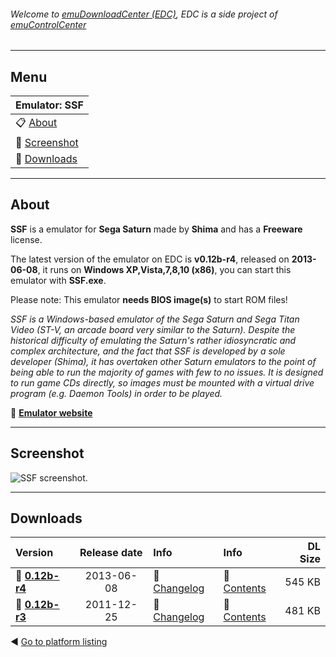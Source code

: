 ###### Welcome to [emuDownloadCenter (EDC)](https://github.com/PhoenixInteractiveNL/emuDownloadCenter/wiki/), EDC is a side project of [emuControlCenter](https://github.com/PhoenixInteractiveNL/emuControlCenter/wiki/)
***
## Menu
| **Emulator: SSF** |
|:---------|
| :clipboard: [About](#about) |
| :sunrise: [Screenshot](#screenshot) |
| :floppy_disk: [Downloads](#downloads) |
***
## About
**SSF** is a emulator for **Sega Saturn** made by **Shima** and has a **Freeware** license.

The latest version of the emulator on EDC is **v0.12b-r4**, released on **2013-06-08**, it runs on **Windows XP,Vista,7,8,10 (x86)**, you can start this emulator with **SSF.exe**.

Please note: This emulator **needs BIOS image(s)** to start ROM files!

_SSF is a Windows-based emulator of the Sega Saturn and Sega Titan Video (ST-V, an arcade board very similar to the Saturn). Despite the historical difficulty of emulating the Saturn's rather idiosyncratic and complex architecture, and the fact that SSF is developed by a sole developer (Shima), it has overtaken other Saturn emulators to the point of being able to run the majority of games with few to no issues. It is designed to run game CDs directly, so images must be mounted with a virtual drive program (e.g. Daemon Tools) in order to be played._

:link: [**Emulator website**](http://www.geocities.jp/mj3kj8o5/ssf/index.html)
***
## Screenshot
![](https://raw.githubusercontent.com/PhoenixInteractiveNL/emuDownloadCenter/master/hooks/ssf/screen.jpg "SSF screenshot.")
***
## Downloads
| Version  | Release date  | Info       | Info       | DL Size    |
|:---------|:-------------:|:-----------|:-----------|-----------:|
| :floppy_disk: [**0.12b-r4**](https://github.com/PhoenixInteractiveNL/edc-repo0005/raw/master/ssf/0.12b-r4.7z) | 2013-06-08 | :page_facing_up: [Changelog](https://github.com/PhoenixInteractiveNL/edc-repo0005/blob/master/ssf/0.12b-r4_changelog.txt) | :mag_right: [Contents](https://github.com/PhoenixInteractiveNL/edc-repo0005/blob/master/ssf/0.12b-r4_contents.txt) | 545 KB |
| :floppy_disk: [**0.12b-r3**](https://github.com/PhoenixInteractiveNL/edc-repo0005/raw/master/ssf/0.12b-r3.7z) | 2011-12-25 | :page_facing_up: [Changelog](https://github.com/PhoenixInteractiveNL/edc-repo0005/blob/master/ssf/0.12b-r3_changelog.txt) | :mag_right: [Contents](https://github.com/PhoenixInteractiveNL/edc-repo0005/blob/master/ssf/0.12b-r3_contents.txt) | 481 KB |

:arrow_backward: [Go to platform listing](https://github.com/PhoenixInteractiveNL/emuDownloadCenter/wiki/EDC-Platform-List)
